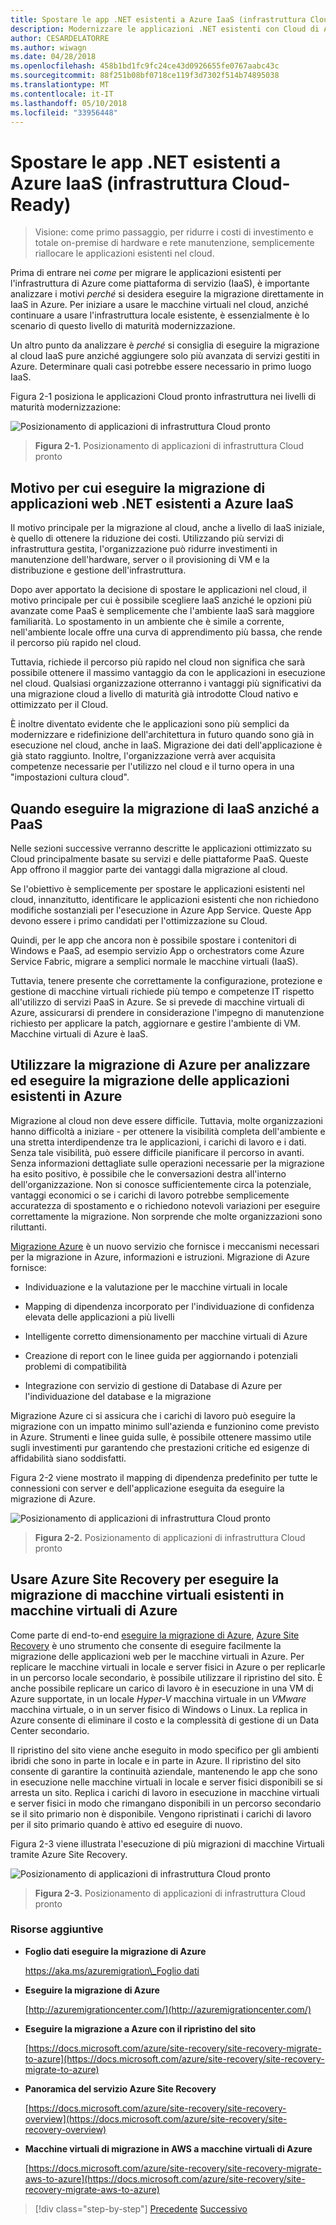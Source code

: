 ```yaml
---
title: Spostare le app .NET esistenti a Azure IaaS (infrastruttura Cloud-Ready)
description: Modernizzare le applicazioni .NET esistenti con Cloud di Azure e i contenitori di Windows.
author: CESARDELATORRE
ms.author: wiwagn
ms.date: 04/28/2018
ms.openlocfilehash: 458b1bd1fc9fc24ce43d0926655fe0767aabc43c
ms.sourcegitcommit: 88f251b08bf0718ce119f3d7302f514b74895038
ms.translationtype: MT
ms.contentlocale: it-IT
ms.lasthandoff: 05/10/2018
ms.locfileid: "33956448"
---
```

# <a name="lift-and-shift-existing-net-apps-to-azure-iaas-cloud-infrastructure-ready"></a>Spostare le app .NET esistenti a Azure IaaS (infrastruttura Cloud-Ready)

> Visione: come primo passaggio, per ridurre i costi di investimento e totale on-premise di hardware e rete manutenzione, semplicemente riallocare le applicazioni esistenti nel cloud.

Prima di entrare nei *come* per migrare le applicazioni esistenti per l'infrastruttura di Azure come piattaforma di servizio (IaaS), è importante analizzare i motivi *perché* si desidera eseguire la migrazione direttamente in IaaS in Azure. Per iniziare a usare le macchine virtuali nel cloud, anziché continuare a usare l'infrastruttura locale esistente, è essenzialmente è lo scenario di questo livello di maturità modernizzazione.

Un altro punto da analizzare è *perché* si consiglia di eseguire la migrazione al cloud IaaS pure anziché aggiungere solo più avanzata di servizi gestiti in Azure. Determinare quali casi potrebbe essere necessario in primo luogo IaaS.

Figura 2-1 posiziona le applicazioni Cloud pronto infrastruttura nei livelli di maturità modernizzazione:

![Posizionamento di applicazioni di infrastruttura Cloud pronto](./media/image2-1.png)

> **Figura 2-1.** Posizionamento di applicazioni di infrastruttura Cloud pronto

## <a name="why-migrate-existing-net-web-applications-to-azure-iaas"></a>Motivo per cui eseguire la migrazione di applicazioni web .NET esistenti a Azure IaaS

Il motivo principale per la migrazione al cloud, anche a livello di IaaS iniziale, è quello di ottenere la riduzione dei costi. Utilizzando più servizi di infrastruttura gestita, l'organizzazione può ridurre investimenti in manutenzione dell'hardware, server o il provisioning di VM e la distribuzione e gestione dell'infrastruttura.

Dopo aver apportato la decisione di spostare le applicazioni nel cloud, il motivo principale per cui è possibile scegliere IaaS anziché le opzioni più avanzate come PaaS è semplicemente che l'ambiente IaaS sarà maggiore familiarità. Lo spostamento in un ambiente che è simile a corrente, nell'ambiente locale offre una curva di apprendimento più bassa, che rende il percorso più rapido nel cloud.

Tuttavia, richiede il percorso più rapido nel cloud non significa che sarà possibile ottenere il massimo vantaggio da con le applicazioni in esecuzione nel cloud. Qualsiasi organizzazione otterranno i vantaggi più significativi da una migrazione cloud a livello di maturità già introdotte Cloud nativo e ottimizzato per il Cloud.

È inoltre diventato evidente che le applicazioni sono più semplici da modernizzare e ridefinizione dell'architettura in futuro quando sono già in esecuzione nel cloud, anche in IaaS. Migrazione dei dati dell'applicazione è già stato raggiunto. Inoltre, l'organizzazione verrà aver acquisita competenze necessarie per l'utilizzo nel cloud e il turno opera in una "impostazioni cultura cloud".

## <a name="when-to-migrate-to-iaas-instead-of-to-paas"></a>Quando eseguire la migrazione di IaaS anziché a PaaS

Nelle sezioni successive verranno descritte le applicazioni ottimizzato su Cloud principalmente basate su servizi e delle piattaforme PaaS. Queste App offrono il maggior parte dei vantaggi dalla migrazione al cloud. 

Se l'obiettivo è semplicemente per spostare le applicazioni esistenti nel cloud, innanzitutto, identificare le applicazioni esistenti che non richiedono modifiche sostanziali per l'esecuzione in Azure App Service. Queste App devono essere i primo candidati per l'ottimizzazione su Cloud. 

Quindi, per le app che ancora non è possibile spostare i contenitori di Windows e PaaS, ad esempio servizio App o orchestrators come Azure Service Fabric, migrare a semplici normale le macchine virtuali (IaaS). 

Tuttavia, tenere presente che correttamente la configurazione, protezione e gestione di macchine virtuali richiede più tempo e competenze IT rispetto all'utilizzo di servizi PaaS in Azure. Se si prevede di macchine virtuali di Azure, assicurarsi di prendere in considerazione l'impegno di manutenzione richiesto per applicare la patch, aggiornare e gestire l'ambiente di VM. Macchine virtuali di Azure è IaaS.

## <a name="use-azure-migrate-to-analyze-and-migrate-your-existing-applications-to-azure"></a>Utilizzare la migrazione di Azure per analizzare ed eseguire la migrazione delle applicazioni esistenti in Azure

Migrazione al cloud non deve essere difficile. Tuttavia, molte organizzazioni hanno difficoltà a iniziare - per ottenere la visibilità completa dell'ambiente e una stretta interdipendenze tra le applicazioni, i carichi di lavoro e i dati. Senza tale visibilità, può essere difficile pianificare il percorso in avanti. Senza informazioni dettagliate sulle operazioni necessarie per la migrazione ha esito positivo, è possibile che le conversazioni destra all'interno dell'organizzazione. Non si conosce sufficientemente circa la potenziale, vantaggi economici o se i carichi di lavoro potrebbe semplicemente accuratezza di spostamento e o richiedono notevoli variazioni per eseguire correttamente la migrazione. Non sorprende che molte organizzazioni sono riluttanti.

[Migrazione Azure](https://aka.ms/azuremigrate) è un nuovo servizio che fornisce i meccanismi necessari per la migrazione in Azure, informazioni e istruzioni. Migrazione di Azure fornisce:

- Individuazione e la valutazione per le macchine virtuali in locale

- Mapping di dipendenza incorporato per l'individuazione di confidenza elevata delle applicazioni a più livelli

- Intelligente corretto dimensionamento per macchine virtuali di Azure

- Creazione di report con le linee guida per aggiornando i potenziali problemi di compatibilità

- Integrazione con servizio di gestione di Database di Azure per l'individuazione del database e la migrazione

Migrazione Azure ci si assicura che i carichi di lavoro può eseguire la migrazione con un impatto minimo sull'azienda e funzionino come previsto in Azure. Strumenti e linee guida sulle, è possibile ottenere massimo utile sugli investimenti pur garantendo che prestazioni critiche ed esigenze di affidabilità siano soddisfatti.

Figura 2-2 viene mostrato il mapping di dipendenza predefinito per tutte le connessioni con server e dell'applicazione eseguita da eseguire la migrazione di Azure.

![Posizionamento di applicazioni di infrastruttura Cloud pronto](./media/image2-2.png)

> **Figura 2-2.** Posizionamento di applicazioni di infrastruttura Cloud pronto

## <a name="use-azure-site-recovery-to-migrate-your-existing-vms-to-azure-vms"></a>Usare Azure Site Recovery per eseguire la migrazione di macchine virtuali esistenti in macchine virtuali di Azure

Come parte di end-to-end [eseguire la migrazione di Azure](https://aka.ms/azuremigrate), [Azure Site Recovery](https://docs.microsoft.com/azure/site-recovery/site-recovery-overview) è uno strumento che consente di eseguire facilmente la migrazione delle applicazioni web per le macchine virtuali in Azure. Per replicare le macchine virtuali in locale e server fisici in Azure o per replicarle in un percorso locale secondario, è possibile utilizzare il ripristino del sito. È anche possibile replicare un carico di lavoro è in esecuzione in una VM di Azure supportate, in un locale *Hyper-V* macchina virtuale in un *VMware* macchina virtuale, o in un server fisico di Windows o Linux. La replica in Azure consente di eliminare il costo e la complessità di gestione di un Data Center secondario.

Il ripristino del sito viene anche eseguito in modo specifico per gli ambienti ibridi che sono in parte in locale e in parte in Azure. Il ripristino del sito consente di garantire la continuità aziendale, mantenendo le app che sono in esecuzione nelle macchine virtuali in locale e server fisici disponibili se si arresta un sito. Replica i carichi di lavoro in esecuzione in macchine virtuali e server fisici in modo che rimangano disponibili in un percorso secondario se il sito primario non è disponibile. Vengono ripristinati i carichi di lavoro per il sito primario quando è attivo ed eseguire di nuovo.

Figura 2-3 viene illustrata l'esecuzione di più migrazioni di macchine Virtuali tramite Azure Site Recovery.

![Posizionamento di applicazioni di infrastruttura Cloud pronto](./media/image2-3.png)

> **Figura 2-3.** Posizionamento di applicazioni di infrastruttura Cloud pronto

### <a name="additional-resources"></a>Risorse aggiuntive

- **Foglio dati eseguire la migrazione di Azure**

    [https://aka.ms/azuremigration\_Foglio dati](https://aka.ms/azuremigration\_datasheet)

- **Eseguire la migrazione di Azure**

    [http://azuremigrationcenter.com/](http://azuremigrationcenter.com/)

- **Eseguire la migrazione a Azure con il ripristino del sito**

    [https://docs.microsoft.com/azure/site-recovery/site-recovery-migrate-to-azure](https://docs.microsoft.com/azure/site-recovery/site-recovery-migrate-to-azure)

- **Panoramica del servizio Azure Site Recovery**

    [https://docs.microsoft.com/azure/site-recovery/site-recovery-overview](https://docs.microsoft.com/azure/site-recovery/site-recovery-overview)

- **Macchine virtuali di migrazione in AWS a macchine virtuali di Azure**

    [https://docs.microsoft.com/azure/site-recovery/site-recovery-migrate-aws-to-azure](https://docs.microsoft.com/azure/site-recovery/site-recovery-migrate-aws-to-azure)

>[!div class="step-by-step"]
[Precedente](index.md)
[Successivo](migrate-your-relational-databases-to-azure.md)
